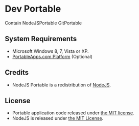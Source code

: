 # Dev Portable

Contain NodeJSPortable GitPortable

## System Requirements

* Microsoft Windows 8, 7, Vista or XP.
* [PortableApps.com Platform][1] (Optional)

## Credits

* NodeJS Portable is a redistribution of [NodeJS][2].

## License

* Portable application code released under [the MIT license][3].
* NodeJS is released under [the MIT License][4].

 [1]: http://portableapps.com/download
 [2]: https://nodejs.org
 [3]: https://raw.githubusercontent.com/garethflowers/nodejs-portable/master/LICENSE
 [4]: https://raw.githubusercontent.com/nodejs/node/master/LICENSE
 [5]: https://raw.githubusercontent.com/sherylynn/PortableApps/master/LICENSE
